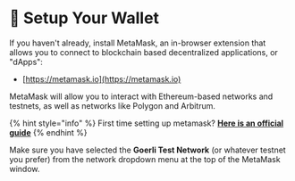 # 🦊 Setup Your Wallet

If you haven't already, install MetaMask, an in-browser extension that allows you to connect to blockchain based decentralized applications, or "dApps":

* [https://metamask.io](https://metamask.io)

MetaMask will allow you to interact with Ethereum-based networks and testnets, as well as networks like Polygon and Arbitrum.

{% hint style="info" %}
First time setting up metamask? [**Here is an official guide**](https://metamask.zendesk.com/hc/en-us/articles/360015489531-Getting-started-with-MetaMask)
{% endhint %}

Make sure you have selected the **Goerli Test Network** (or whatever testnet you prefer) from the network dropdown menu at the top of the MetaMask window.
